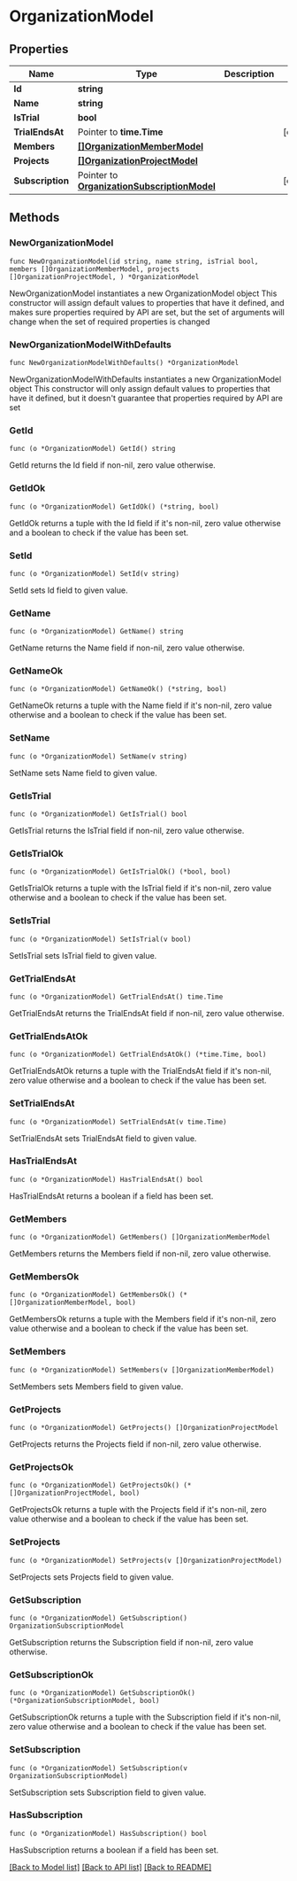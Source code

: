 # OrganizationModel

## Properties

Name | Type | Description | Notes
------------ | ------------- | ------------- | -------------
**Id** | **string** |  | 
**Name** | **string** |  | 
**IsTrial** | **bool** |  | 
**TrialEndsAt** | Pointer to **time.Time** |  | [optional] 
**Members** | [**[]OrganizationMemberModel**](OrganizationMemberModel.md) |  | 
**Projects** | [**[]OrganizationProjectModel**](OrganizationProjectModel.md) |  | 
**Subscription** | Pointer to [**OrganizationSubscriptionModel**](OrganizationSubscriptionModel.md) |  | [optional] 

## Methods

### NewOrganizationModel

`func NewOrganizationModel(id string, name string, isTrial bool, members []OrganizationMemberModel, projects []OrganizationProjectModel, ) *OrganizationModel`

NewOrganizationModel instantiates a new OrganizationModel object
This constructor will assign default values to properties that have it defined,
and makes sure properties required by API are set, but the set of arguments
will change when the set of required properties is changed

### NewOrganizationModelWithDefaults

`func NewOrganizationModelWithDefaults() *OrganizationModel`

NewOrganizationModelWithDefaults instantiates a new OrganizationModel object
This constructor will only assign default values to properties that have it defined,
but it doesn't guarantee that properties required by API are set

### GetId

`func (o *OrganizationModel) GetId() string`

GetId returns the Id field if non-nil, zero value otherwise.

### GetIdOk

`func (o *OrganizationModel) GetIdOk() (*string, bool)`

GetIdOk returns a tuple with the Id field if it's non-nil, zero value otherwise
and a boolean to check if the value has been set.

### SetId

`func (o *OrganizationModel) SetId(v string)`

SetId sets Id field to given value.


### GetName

`func (o *OrganizationModel) GetName() string`

GetName returns the Name field if non-nil, zero value otherwise.

### GetNameOk

`func (o *OrganizationModel) GetNameOk() (*string, bool)`

GetNameOk returns a tuple with the Name field if it's non-nil, zero value otherwise
and a boolean to check if the value has been set.

### SetName

`func (o *OrganizationModel) SetName(v string)`

SetName sets Name field to given value.


### GetIsTrial

`func (o *OrganizationModel) GetIsTrial() bool`

GetIsTrial returns the IsTrial field if non-nil, zero value otherwise.

### GetIsTrialOk

`func (o *OrganizationModel) GetIsTrialOk() (*bool, bool)`

GetIsTrialOk returns a tuple with the IsTrial field if it's non-nil, zero value otherwise
and a boolean to check if the value has been set.

### SetIsTrial

`func (o *OrganizationModel) SetIsTrial(v bool)`

SetIsTrial sets IsTrial field to given value.


### GetTrialEndsAt

`func (o *OrganizationModel) GetTrialEndsAt() time.Time`

GetTrialEndsAt returns the TrialEndsAt field if non-nil, zero value otherwise.

### GetTrialEndsAtOk

`func (o *OrganizationModel) GetTrialEndsAtOk() (*time.Time, bool)`

GetTrialEndsAtOk returns a tuple with the TrialEndsAt field if it's non-nil, zero value otherwise
and a boolean to check if the value has been set.

### SetTrialEndsAt

`func (o *OrganizationModel) SetTrialEndsAt(v time.Time)`

SetTrialEndsAt sets TrialEndsAt field to given value.

### HasTrialEndsAt

`func (o *OrganizationModel) HasTrialEndsAt() bool`

HasTrialEndsAt returns a boolean if a field has been set.

### GetMembers

`func (o *OrganizationModel) GetMembers() []OrganizationMemberModel`

GetMembers returns the Members field if non-nil, zero value otherwise.

### GetMembersOk

`func (o *OrganizationModel) GetMembersOk() (*[]OrganizationMemberModel, bool)`

GetMembersOk returns a tuple with the Members field if it's non-nil, zero value otherwise
and a boolean to check if the value has been set.

### SetMembers

`func (o *OrganizationModel) SetMembers(v []OrganizationMemberModel)`

SetMembers sets Members field to given value.


### GetProjects

`func (o *OrganizationModel) GetProjects() []OrganizationProjectModel`

GetProjects returns the Projects field if non-nil, zero value otherwise.

### GetProjectsOk

`func (o *OrganizationModel) GetProjectsOk() (*[]OrganizationProjectModel, bool)`

GetProjectsOk returns a tuple with the Projects field if it's non-nil, zero value otherwise
and a boolean to check if the value has been set.

### SetProjects

`func (o *OrganizationModel) SetProjects(v []OrganizationProjectModel)`

SetProjects sets Projects field to given value.


### GetSubscription

`func (o *OrganizationModel) GetSubscription() OrganizationSubscriptionModel`

GetSubscription returns the Subscription field if non-nil, zero value otherwise.

### GetSubscriptionOk

`func (o *OrganizationModel) GetSubscriptionOk() (*OrganizationSubscriptionModel, bool)`

GetSubscriptionOk returns a tuple with the Subscription field if it's non-nil, zero value otherwise
and a boolean to check if the value has been set.

### SetSubscription

`func (o *OrganizationModel) SetSubscription(v OrganizationSubscriptionModel)`

SetSubscription sets Subscription field to given value.

### HasSubscription

`func (o *OrganizationModel) HasSubscription() bool`

HasSubscription returns a boolean if a field has been set.


[[Back to Model list]](../README.md#documentation-for-models) [[Back to API list]](../README.md#documentation-for-api-endpoints) [[Back to README]](../README.md)


